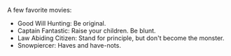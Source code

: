 <link href="../css/dark_theme.css" rel="stylesheet" />

A few favorite movies:

- Good Will Hunting: Be original.
- Captain Fantastic: Raise your children. Be blunt.
- Law Abiding Citizen: Stand for principle, but don't become the monster.
- Snowpiercer: Haves and have-nots.
